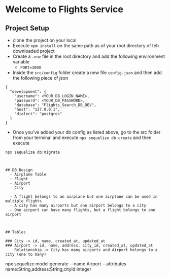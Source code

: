 # Welcome to Flights Service

## Project Setup
- clone the project on your local
- Execute `npm install` on the same path as of your root directory of teh downloaded project
- Create a `.env` file in the root directory and add the following environment variable
    - `PORT=3000`
- Inside the `src/config` folder create a new file `config.json` and then add the following piece of json

```
{
  "development": {
    "username": <YOUR_DB_LOGIN_NAME>,
    "password": <YOUR_DB_PASSWORD>,
    "database": "Flights_Search_DB_DEV",
    "host": "127.0.0.1",
    "dialect": "postgres"
  }
}

```
- Once you've added your db config as listed above, go to the src folder from your terminal and execute `npx sequelize db:create`
and then execute

`npx sequelize db:migrate`
```


## DB Design
  - Airplane Table
  - Flight
  - Airport
  - City 

  - A flight belongs to an airplane but one airplane can be used in multiple flights
  - A city has many airports but one airport belongs to a city
  - One airport can have many flights, but a flight belongs to one airport


  
## Tables

### City -> id, name, created_at, updated_at
### Airport -> id, name, address, city_id, created_at, updated_at
    Relationship -> City has many airports and Airport belongs to a city (one to many)
```
npx sequelize model:generate --name Airport --attributes name:String,address:String,cityId:integer
```

